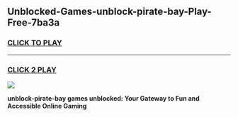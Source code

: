 
## Unblocked-Games-unblock-pirate-bay-Play-Free-7ba3a
<h3>
<a href="https://premium76.site?title=unblock-pirate-bay&ref=21A">CLICK TO PLAY</a></h3>
<hr>

<h3>
<a href="https://premium76.site?title=unblock-pirate-bay&ref=21A">CLICK 2 PLAY</a>
  
</h3>

<a href="https://premium76.site?title=unblock-pirate-bay&ref=21A"><img src="https://clearcache.store/games.png"></a>


**unblock-pirate-bay games unblocked: Your Gateway to Fun and Accessible Online Gaming**
